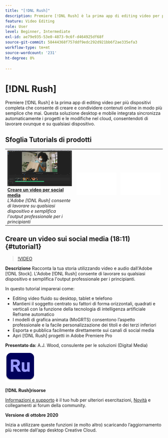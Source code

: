 ```yaml
---
title: "[!DNL Rush]"
description: Premiere [!DNL Rush] è la prima app di editing video per più dispositivi completa che consente di creare e condividere contenuti online in modo più semplice che mai
feature: Video Editing
role: User
level: Beginner, Intermediate
exl-id: ae79e935-53e0-4873-9c6f-d464925df68f
source-git-commit: 58444368f757ddf9edc292d921bb6f2ae335efa3
workflow-type: tm+mt
source-wordcount: '231'
ht-degree: 0%

---
```


# [!DNL Rush]

Premiere [!DNL Rush] è la prima app di editing video per più dispositivi completa che consente di creare e condividere contenuti online in modo più semplice che mai. Questa soluzione desktop e mobile integrata sincronizza automaticamente i progetti e le modifiche nel cloud, consentendoti di lavorare ovunque e su qualsiasi dispositivo.

## Sfoglia Tutorials di prodotti

<table style="table-layout:fixed">
<tr>
 <td>
   <a href="rush.md#tutorial1">
      <img alt="Creare un video per social media" src="../assets/rush_socialMediaAd_wood_thumbnail.jpg" />
   </a>
    <div>
   <a href="rush.md#tutorial1"><strong>Creare un video per social media</strong></a>
    </div>
    <em>L'Adobe [!DNL Rush] consente di lavorare su qualsiasi dispositivo e semplifica l'output professionale per i principianti</em>
    <br>
  </td>
  <td>
    <img alt="Spaziatore" src="../assets/Whitespacer.png" />
    <div>
    <br>
  </td>
  <td>
    <img alt="Spaziatore" src="../assets/Whitespacer.png" />
    <div>
    <br>
  </td>
</tr>
</table>

## Creare un video sui social media (18:11) {#tutorial1}

>[!VIDEO](https://video.tv.adobe.com/v/326900?hidetitle=true)

**Descrizione**
Racconta la tua storia utilizzando video e audio dall&#39;Adobe [!DNL Stock]. L&#39;Adobe [!DNL Rush] consente di lavorare su qualsiasi dispositivo e semplifica l&#39;output professionale per i principianti.

In questo tutorial imparerai come:
* Editing video fluido su desktop, tablet e telefono
* Mantieni il soggetto centrato su fattori di forma orizzontali, quadrati e verticali con la funzione della tecnologia di intelligenza artificiale Reframe automatico
* I modelli di grafica animata (MoGRTS) consentono l’aspetto professionale e la facile personalizzazione dei titoli e dei terzi inferiori
* Esporta e pubblica facilmente direttamente sui canali di social media
* Apri [!DNL Rush] progetti in Adobe Premiere Pro

**Presentato da:**
A.J. Wood, consulente per le soluzioni (Digital Media)

![Logo Rush](../assets/ru_appicon_96.png)

**[!DNL Rush]risorse**

[Informazioni e supporto](https://helpx.adobe.com/support/premiere-rush.html) è il tuo hub per ulteriori esercitazioni, [Novità](https://helpx.adobe.com/premiere-rush/user-guide.html/premiere-rush/help/whats-new.ug.html) e collegamenti ai forum della community.

**Versione di ottobre 2020**

Inizia a utilizzare queste funzioni (e molto altro) scaricando l’aggiornamento più recente dall’app desktop Creative Cloud.
